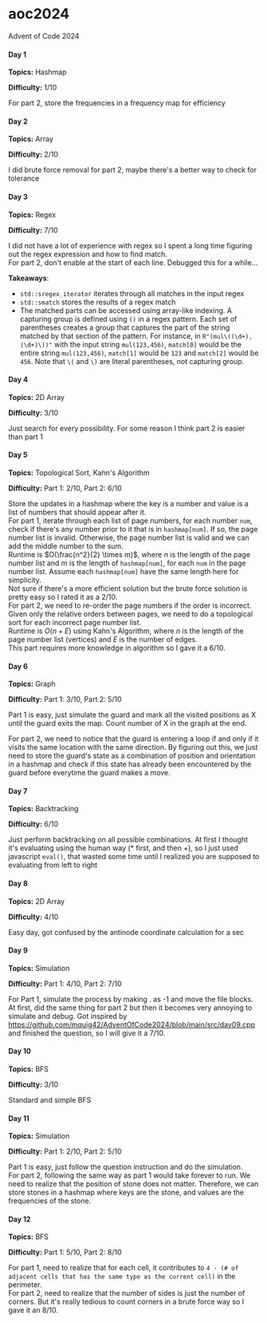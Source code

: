 # aoc2024
Advent of Code 2024

#### Day 1
**Topics:** Hashmap

**Difficulty:** 1/10

For part 2, store the frequencies in a frequency map for efficiency

#### Day 2
**Topics:** Array

**Difficulty:** 2/10

I did brute force removal for part 2, maybe there's a better way to check for tolerance

#### Day 3
**Topics:** Regex

**Difficulty:** 7/10

I did not have a lot of experience with regex so I spent a long time figuring out the regex expression and how to find match. \
For part 2, don't enable at the start of each line. Debugged this for a while...

**Takeaways**:
- `std::sregex_iterator` iterates through all matches in the input regex
- `std::smatch` stores the results of a regex match
- The matched parts can be accessed using array-like indexing. A capturing group is defined using `()` in a regex pattern. Each set of parentheses creates a group that captures the part of the string matched by that section of the pattern. For instance, in `R"(mul\((\d+),(\d+)\))"` with the input string `mul(123,456)`, `match[0]` would be the entire string `mul(123,456)`, `match[1]` would be `123` and `match[2]` would be `456`. Note that `\(` and `\)` are literal parentheses, not capturing group.

#### Day 4
**Topics:** 2D Array

**Difficulty:** 3/10

Just search for every possibility. For some reason I think part 2 is easier than part 1

#### Day 5
**Topics:** Topological Sort, Kahn's Algorithm

**Difficulty:** Part 1: 2/10, Part 2: 6/10

Store the updates in a hashmap where the key is a number and value is a list of numbers that should appear after it. \
For part 1, iterate through each list of page numbers, for each number `num`, check if there's any number prior to it that is in `hashmap[num]`. If so, the page number list is invalid. Otherwise, the page number list is valid and we can add the middle number to the sum. \
Runtime is $O(\frac{n^2}{2} \times m)$, where $n$ is the length of the page number list and $m$ is the length of `hashmap[num]`, for each `num` in the page number list. Assume each `hashmap[num]` have the same length here for simplicity. \
Not sure if there's a more efficient solution but the brute force solution is pretty easy so I rated it as a 2/10. \
For part 2, we need to re-order the page numbers if the order is incorrect. Given only the relative orders between pages, we need to do a topological sort for each incorrect page number list. \
Runtime is $O(n + E)$ using Kahn's Algorithm, where $n$ is the length of the page number list (vertices) and $E$ is the number of edges. \
This part requires more knowledge in algorithm so I gave it a 6/10.

#### Day 6
**Topics:** Graph

**Difficulty:** Part 1: 3/10, Part 2: 5/10

Part 1 is easy, just simulate the guard and mark all the visited positions as X until the guard exits the map. Count number of X in the graph at the end.

For part 2, we need to notice that the guard is entering a loop if and only if it visits the same location with the same direction. By figuring out this, we just need to store the guard's state as a combination of position and orientation in a hashmap and check if this state has already been encountered by the guard before everytime the guard makes a move.

#### Day 7
**Topics:** Backtracking

**Difficulty:** 6/10

Just perform backtracking on all possible combinations. At first I thought it's evaluating using the human way (* first, and then +), so I just used javascript `eval()`, that wasted some time until I realized you are supposed to evaluating from left to right

#### Day 8
**Topics:** 2D Array

**Difficulty:** 4/10

Easy day, got confused by the antinode coordinate calculation for a sec

#### Day 9
**Topics:** Simulation

**Difficulty:** Part 1: 4/10, Part 2: 7/10

For Part 1, simulate the process by making . as -1 and move the file blocks. At first, did the same thing for part 2 but then it becomes very annoying to simulate and debug. Got inspired by https://github.com/mquig42/AdventOfCode2024/blob/main/src/day09.cpp and finished the question, so I will give it a 7/10.

#### Day 10
**Topics:** BFS

**Difficulty:** 3/10

Standard and simple BFS

#### Day 11
**Topics:** Simulation

**Difficulty:** Part 1: 2/10, Part 2: 5/10

Part 1 is easy, just follow the question instruction and do the simulation. \
For part 2, following the same way as part 1 would take forever to run. We need to realize that the position of stone does not matter. Therefore, we can store stones in a hashmap where keys are the stone, and values are the frequencies of the stone.

#### Day 12
**Topics:** BFS

**Difficulty:** Part 1: 5/10, Part 2: 8/10

For part 1, need to realize that for each cell, it contributes to `4 - (# of adjacent cells that has the same type as the current cell)` in the perimeter. \
For part 2, need to realize that the number of sides is just the number of corners. But it's really tedious to count corners in a brute force way so I gave it an 8/10.